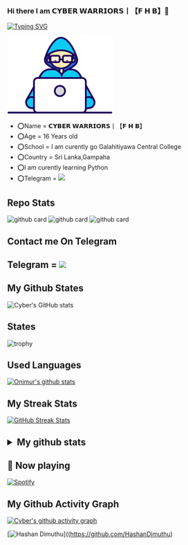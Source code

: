 ### Hi there I am 𝗖𝗬𝗕𝗘𝗥 𝗪𝗔𝗥𝗥𝗜𝗢𝗥𝗦丨【𝗙 𝗛 𝗕】👋

[![Typing SVG](https://readme-typing-svg.herokuapp.com/?color=66FF00&lines=--Hi+I'm+𝗖𝗬𝗕𝗘𝗥+𝗪𝗔𝗥𝗥𝗜𝗢𝗥𝗦+丨+【𝗙+𝗛+𝗕】+;--Curently+Learning+Python+language;--A+Student+Yet+;--I+am+16+years+old+;--Want+to+be+a+Software+Engineer)](https://git.io/typing-svg)

<img align="senter" src="https://github.com/RazorKenway/RazorKenway/raw/main/Developer.gif" style="max-width:50%;">

- ⭕Name = 𝗖𝗬𝗕𝗘𝗥 𝗪𝗔𝗥𝗥𝗜𝗢𝗥𝗦丨【𝗙 𝗛 𝗕】
- ⭕Age = 16 Years old
- ⭕School = I am curently go Galahitiyawa Central College
- ⭕Country = Sri Lanka,Gampaha
- ⭕I am curently learning Python
- ⭕Telegram = <a href="https://t.me/Cyber01_Warriors"><img src="https://img.shields.io/badge/𝗖𝗬𝗕𝗘𝗥 𝗪𝗔𝗥𝗥𝗜𝗢𝗥𝗦丨【𝗙 𝗛 𝗕】-blue.svg?logo=telegram"></a>

## Repo Stats
![github card](https://github-readme-stats.vercel.app/api/pin/?username=Cyber01Warriors&repo=hellboybot&theme=dark)
![github card](https://github-readme-stats.vercel.app/api/pin/?username=Cyber01Warriors&repo=Whisper-Bot&theme=dark)
![github card](https://github-readme-stats.vercel.app/api/pin/?username=Cyber01Warriors&repo=cybersongbot&theme=dark)

## Contact me On Telegram

## Telegram = <a href="https://t.me/Cyber01_Warriors"><img src="https://img.shields.io/badge/𝗖𝗬𝗕𝗘𝗥 𝗪𝗔𝗥𝗥𝗜𝗢𝗥𝗦丨【𝗙 𝗛 𝗕】-blue.svg?logo=telegram"></a>

## My Github States

![Cyber's GitHub stats](https://github-readme-stats.vercel.app/api?username=Cyber01warriors&show_icons=true&theme=highcontrast)

## States

![trophy](https://github-profile-trophy.vercel.app/?username=TheHamkerCat&theme=juicyfresh&no-bg=true&no-frame=true&column=4&")

## Used Languages

<a href="https://github-readme-stats.vercel.app/api/top-langs/?username=viharsenindu">
    <img width="40%"alt="Onimur's github stats" src="https://github-readme-stats.vercel.app/api/top-langs/?username=viharasenindu&show_icons=true&theme=midnight-purple" />
  </a>

## My Streak Stats

[![GitHub Streak Stats](https://github-readme-streak-stats.herokuapp.com/?user=Cyber01warriors&theme=highcontrast)](https://github.com/Cyber01warriors/github-readme-streak-stats)

 <h2><details>
  <summary><b>My github stats</b></summary>
<p align="left"> <a href="https://github.com/ryo-ma/github-profile-trophy"><img src="https://github-profile-trophy.vercel.app/?username=Cyber01Warriors" alt="Cyber01Warriors" /></a> </p>
 </details></h2>

## 🎵 Now playing

[![Spotify](https://novatorem.vercel.app/api/spotify)](https://spotify.com/)

## My Github Activity Graph

[![Cyber's github activity graph](https://activity-graph.herokuapp.com/graph?username=Cyber01warriors&theme=dracula)](https://github.com/Cyber01warriors/github-readme-activity-graph)

[![Hashan Dimuthu](https://avatars.githubusercontent.com/u/91044348?v=4?size=100)]((https://github.com/HashanDimuthu)

